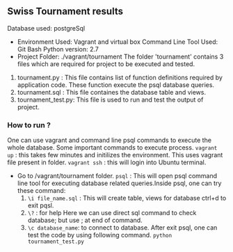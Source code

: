 ## Swiss Tournament results
Database used: postgreSql

* Environment Used: Vagrant and virtual box Command Line Tool Used: Git Bash Python version: 2.7
* Project Folder: ./vagrant/tournament
The folder 'tournament' contains 3 files which are required for project to be executed and tested. 
1. tournament.py : This file contains list of function definitions required by application code.
  These function execute the psql database queries.
2. tournament.sql : This file containes the database table and views.
3. tournament_test.py: This file is used to run and test the output of project.

### How to run ?
One can use vagrant and command line psql commands to execute the whole database. Some important commands to execute process. 
`vagrant up` : this takes few minutes and initilizes the environment. This uses vagrant file present in folder. 
`vagrant ssh` : this will login into Ubuntu terminal.
* Go to /vagrant/tournament folder. 
`psql` : This will open psql command line tool for executing database related queries.Inside psql, one can try these command:
  1. `\i file_name.sql` : This will create table, views for database ctrl+d to exit pqsl.
  2. `\?` : for help Here we can use direct sql command to check database; but use ; at end of command. 
  3. `\c database_name`: to connect to database. After exit psql, one can test the code by using following command. 
  `python tournament_test.py`
